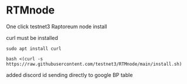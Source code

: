 # RTMnode

One click testnet3 Raptoreum node install

curl must be installed

```sudo apt install curl```



``` bash <(curl -s https://raw.githubusercontent.com/testnet3/RTMnode/main/install.sh) ```


added discord id sending directly to google BP table
